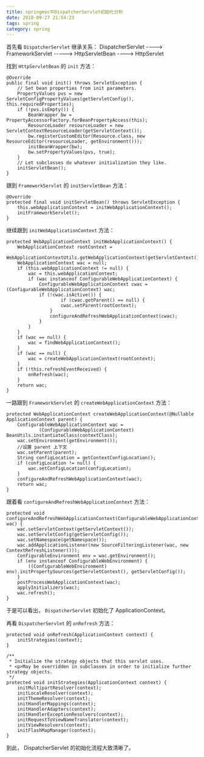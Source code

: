 ```yaml
---
title: springmvc中DispatcherServlet初始化分析
date: 2018-09-27 21:54:23
tags: spring
category: spring
---
```


首先看 `DispatcherServlet` 继承关系：
DispatcherServlet ----> FrameworkServlet -----> HttpServletBean ----> HttpServlet

找到 `HttpServletBean` 的 `init` 方法：

    @Override
	public final void init() throws ServletException {
		// Set bean properties from init parameters.
		PropertyValues pvs = new ServletConfigPropertyValues(getServletConfig(), this.requiredProperties);
		if (!pvs.isEmpty()) {
            BeanWrapper bw = PropertyAccessorFactory.forBeanPropertyAccess(this);
            ResourceLoader resourceLoader = new ServletContextResourceLoader(getServletContext());
            bw.registerCustomEditor(Resource.class, new ResourceEditor(resourceLoader, getEnvironment()));
            initBeanWrapper(bw);
            bw.setPropertyValues(pvs, true);
		}
        // Let subclasses do whatever initialization they like.
		initServletBean();
	}

跟到 `FrameworkServlet` 的 `initServletBean` 方法：

    @Override
	protected final void initServletBean() throws ServletException {
        this.webApplicationContext = initWebApplicationContext();
        initFrameworkServlet();	
	}
继续跟到 `initWebApplicationContext` 方法：

    protected WebApplicationContext initWebApplicationContext() {
		WebApplicationContext rootContext =
				WebApplicationContextUtils.getWebApplicationContext(getServletContext());
		WebApplicationContext wac = null;
		if (this.webApplicationContext != null) {
			wac = this.webApplicationContext;
			if (wac instanceof ConfigurableWebApplicationContext) {
				ConfigurableWebApplicationContext cwac = (ConfigurableWebApplicationContext) wac;
				if (!cwac.isActive()) {
						if (cwac.getParent() == null) {
						cwac.setParent(rootContext);
					}
					configureAndRefreshWebApplicationContext(cwac);
				}
			}
		}
		if (wac == null) {
			wac = findWebApplicationContext();
		}
		if (wac == null) {
			wac = createWebApplicationContext(rootContext);
		}
		if (!this.refreshEventReceived) {
			onRefresh(wac);
		}
		return wac;
	}
一路跟到 `FrameworkServlet` 的 `createWebApplicationContext` 方法：

    protected WebApplicationContext createWebApplicationContext(@Nullable ApplicationContext parent) {
		ConfigurableWebApplicationContext wac =
				(ConfigurableWebApplicationContext) BeanUtils.instantiateClass(contextClass);
		wac.setEnvironment(getEnvironment());
		//设置 parent 上下文
		wac.setParent(parent);
		String configLocation = getContextConfigLocation();
		if (configLocation != null) {
			wac.setConfigLocation(configLocation);
		}
		configureAndRefreshWebApplicationContext(wac);
		return wac;
	}

跟着看 `configureAndRefreshWebApplicationContext` 方法：

    protected void configureAndRefreshWebApplicationContext(ConfigurableWebApplicationContext wac) {
		wac.setServletContext(getServletContext());
		wac.setServletConfig(getServletConfig());
		wac.setNamespace(getNamespace());
		wac.addApplicationListener(new SourceFilteringListener(wac, new ContextRefreshListener()));
		ConfigurableEnvironment env = wac.getEnvironment();
		if (env instanceof ConfigurableWebEnvironment) {
			((ConfigurableWebEnvironment) env).initPropertySources(getServletContext(), getServletConfig());
		}
		postProcessWebApplicationContext(wac);
		applyInitializers(wac);
		wac.refresh();
	}

于是可以看出， `DispatcherServlet` 初始化了 ApplicationContext。

再看 `DispatcherServlet` 的 `onRefresh` 方法：

	protected void onRefresh(ApplicationContext context) {
		initStrategies(context);
	}

	/**
	 * Initialize the strategy objects that this servlet uses.
	 * <p>May be overridden in subclasses in order to initialize further strategy objects.
	 */
	protected void initStrategies(ApplicationContext context) {
		initMultipartResolver(context);
		initLocaleResolver(context);
		initThemeResolver(context);
		initHandlerMappings(context);
		initHandlerAdapters(context);
		initHandlerExceptionResolvers(context);
		initRequestToViewNameTranslator(context);
		initViewResolvers(context);
		initFlashMapManager(context);
	}
到此， DispatcherServlet 的初始化流程大致清晰了。